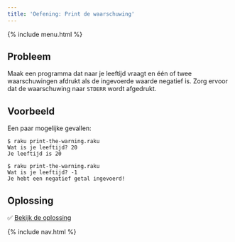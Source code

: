 ```yaml
---
title: 'Oefening: Print de waarschuwing'
---
```


{% include menu.html %}

## Probleem

Maak een programma dat naar je leeftijd vraagt en één of twee waarschuwingen afdrukt als de ingevoerde waarde negatief is. Zorg ervoor dat de waarschuwing naar `STDERR` wordt afgedrukt.

## Voorbeeld

Een paar mogelijke gevallen:

```console
$ raku print-the-warning.raku
Wat is je leeftijd? 20
Je leeftijd is 20

$ raku print-the-warning.raku
Wat is je leeftijd? -1
Je hebt een negatief getal ingevoerd!
```

## Oplossing

✅ [Bekijk de oplossing](solution)

{% include nav.html %}